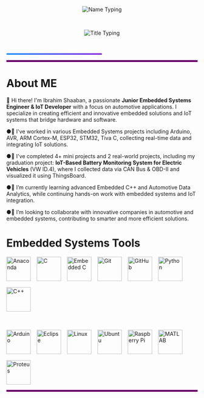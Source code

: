 <!-- الاسم -->
<p align="center">
  <img src="https://readme-typing-svg.herokuapp.com?font=Fira+Code&size=32&duration=3000&pause=1000&color=1E90FF&center=true&width=700&lines=Ibrahim+Shaaban" alt="Name Typing" />
</p>

<br>

<!-- العنوان -->
<p align="center">
  <img src="https://readme-typing-svg.herokuapp.com?font=Fira+Code&size=24&duration=3000&pause=1000&color=FF5733,FF8D1A&center=true&width=700&lines=Junior+Embedded+Engineer+And+IoT+Developer;Automotive+Engineer" alt="Title Typing" />
</p>

<br>

<!-- خط الفاصل بين السكشنات -->
<p align="center">
  <div style="background: linear-gradient(to right, #1E90FF, #8A2BE2); height: 4px; width: 50%; border-radius: 2px;"></div>
</p>
<hr style="border: 2px solid purple;">

# **About ME**


👋 Hi there! I'm Ibrahim Shaaban, a passionate **Junior Embedded Systems Engineer & IoT Developer** with a focus on automotive applications. I specialize in creating efficient and innovative embedded solutions and IoT systems that bridge hardware and software.  

●🔭 I've worked in various Embedded Systems projects including Arduino, AVR, ARM Cortex-M, ESP32, STM32, Tiva C, collecting real-time data and integrating IoT solutions.  

●🤖 I've completed 4+ mini projects and 2 real-world projects, including my graduation project: **IoT-Based Battery Monitoring System for Electric Vehicles** (VW ID.4), where I collected data via CAN Bus & OBD-II and visualized it using ThingsBoard.    

●🌱 I’m currently learning advanced Embedded C++ and Automotive Data Analytics, while continuing hands-on work with embedded systems and IoT integration.  

●🤝 I’m looking to collaborate with innovative companies in automotive and embedded systems, contributing to smarter and more efficient solutions.

# Embedded Systems Tools
<div style="display: flex; flex-wrap: wrap; gap: 16px; align-items: center; max-width: 520px;">
  <!-- الصف الأول -->
  <img src="https://cdn.jsdelivr.net/gh/devicons/devicon@latest/icons/anaconda/anaconda-original.svg" width="64" height="64" alt="Anaconda" />
  <img src="https://cdn.jsdelivr.net/gh/devicons/devicon@latest/icons/c/c-original.svg" width="64" height="64" alt="C" />
  <img src="https://cdn.jsdelivr.net/gh/devicons/devicon@latest/icons/embeddedc/embeddedc-original.svg" width="64" height="64" alt="Embedded C" />
  <img src="https://cdn.jsdelivr.net/gh/devicons/devicon@latest/icons/git/git-plain.svg" width="64" height="64" alt="Git" />
  <img src="https://github.githubassets.com/images/modules/logos_page/GitHub-Mark.png" width="64" height="64" alt="GitHub" />
  <img src="https://cdn.jsdelivr.net/gh/devicons/devicon@latest/icons/python/python-original.svg" width="64" height="64" alt="Python" />
  <img src="https://cdn.jsdelivr.net/gh/devicons/devicon@latest/icons/cplusplus/cplusplus-original.svg" width="64" height="64" alt="C++" />

  <!-- سطر فاصل -->
  <div style="flex-basis: 100%; height: 16px;"></div>

  <!-- الصف الثاني -->
  <img src="https://cdn.jsdelivr.net/gh/devicons/devicon@latest/icons/arduino/arduino-original.svg" width="64" height="64" alt="Arduino" />
  <img src="https://cdn.jsdelivr.net/gh/devicons/devicon@latest/icons/eclipse/eclipse-original.svg" width="64" height="64" alt="Eclipse" />
  <img src="https://cdn.jsdelivr.net/gh/devicons/devicon@latest/icons/linux/linux-original.svg" width="64" height="64" alt="Linux" />
  <img src="https://cdn.jsdelivr.net/gh/devicons/devicon@latest/icons/ubuntu/ubuntu-original.svg" width="64" height="64" alt="Ubuntu" />
  <img src="https://cdn.jsdelivr.net/gh/devicons/devicon@latest/icons/raspberrypi/raspberrypi-original.svg" width="64" height="64" alt="Raspberry Pi" />
  <img src="https://cdn.jsdelivr.net/gh/devicons/devicon@latest/icons/matlab/matlab-original.svg" width="64" height="64" alt="MATLAB" />
  <img src="https://assets.streamlinehq.com/image/private/w_64,h_64,ar_1/f_auto/v1/icons/logos/proteus-m6yuuf4xb9n49h83irqsfn.png/proteus-9iq1io6zwhr4e131ry1sex.png?_a=DATAg1XyZAA0" width="64" height="64" alt="Proteus" />
</div>

<hr style="border: 2px solid purple;">
